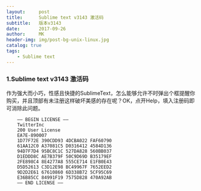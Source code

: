 ```yaml
---
layout:     post
title:      Sublime text v3143 激活码
subtitle:   版本v3143
date:       2017-09-26
author:     MK
header-img: img/post-bg-unix-linux.jpg
catalog: true
tags:
    - Sublime text
---
```

### 1.Sublime text v3143 激活码

  作为强大而小巧，性感且快捷的SublimeText，怎么能够允许不时弹出个框提醒你购买，并且顶部有未注册这样破坏美感的存在呢？OK，点开Help，填入注册码即可消除此问题。
 
```
    —– BEGIN LICENSE —–
    TwitterInc
    200 User License
    EA7E-890007
    1D77F72E 390CDD93 4DCBA022 FAF60790
    61AA12C0 A37081C5 D0316412 4584D136
    94D7F7D4 95BC8C1C 527DA828 560BB037
    D1EDDD8C AE7B379F 50C9D69D B35179EF
    2FE898C4 8E4277A8 555CE714 E1FB0E43
    D5D52613 C3D12E98 BC49967F 7652EED2
    9D2D2E61 67610860 6D338B72 5CF95C69
    E36B85CC 84991F19 7575D828 470A92AB
    —— END LICENSE ——
```
